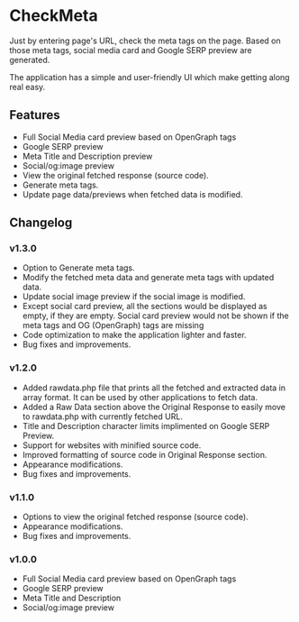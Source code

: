 # CheckMeta
Just by entering page's URL, check the meta tags on the page. Based on those meta tags, social media card and Google SERP preview are generated.

The application has a simple and user-friendly UI which make getting along real easy.

## Features
* Full Social Media card preview based on OpenGraph tags
* Google SERP preview
* Meta Title and Description preview
* Social/og:image preview
* View the original fetched response (source code).
* Generate meta tags.
* Update page data/previews when fetched data is modified.

## Changelog
### v1.3.0
* Option to Generate meta tags.
* Modify the fetched meta data and generate meta tags with updated data.
* Update social image preview if the social image is modified.
* Except social card preview, all the sections would be displayed as empty, if they are empty. Social card preview would not be shown if the meta tags and OG (OpenGraph) tags are missing
* Code optimization to make the application lighter and faster.
* Bug fixes and improvements.

### v1.2.0
* Added rawdata.php file that prints all the fetched and extracted data in array format. It can be used by other applications to fetch data.
* Added a Raw Data section above the Original Response to easily move to rawdata.php with currently fetched URL.
* Title and Description character limits implimented on Google SERP Preview.
* Support for websites with minified source code.
* Improved formatting of source code in Original Response section.
* Appearance modifications.
* Bug fixes and improvements.

### v1.1.0
* Options to view the original fetched response (source code).
* Appearance modifications.
* Bug fixes and improvements.

### v1.0.0
* Full Social Media card preview based on OpenGraph tags
* Google SERP preview
* Meta Title and Description
* Social/og:image preview